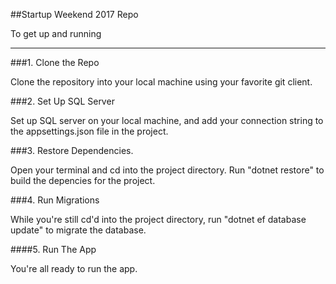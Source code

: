##Startup Weekend 2017 Repo


To get up and running
_____________________


###1. Clone the Repo

Clone the repository into your local machine using your favorite git client.


###2. Set Up SQL Server

Set up SQL server on your local machine, and add your connection string to the appsettings.json file in the project.


###3. Restore Dependencies.

Open your terminal and cd into the project directory. Run "dotnet restore" to build the depencies for the project.


###4. Run Migrations

While you're still cd'd into the project directory, run "dotnet ef database update" to migrate the database.

####5. Run The App

You're all ready to run the app.
